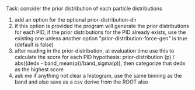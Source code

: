 

Task: consider the prior distribution of each particle distributions
1. add an option for the optional prior-distribution-dir
2. if this option is provided the program will generate the prior distributions for each PID, if the prior distributions for the PID already exists, use the existing one unless another option "prior-distribution-force-gen" is true (default is false)
3. after reading in the prior-distribution, at evaluation time use this to calculate the score for each PID hypothesis: prior-distribution (p) / abs((dedx - band_mean(p))/band_sigma(p)), then categorize that dedx as the highest score
4. ask me if anything not clear
    a histogram, use the same binning as the band and also save as a csv
    derive from the ROOT
    also 